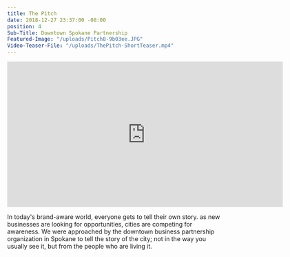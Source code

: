 ```yaml
---
title: The Pitch
date: 2018-12-27 23:37:00 -08:00
position: 4
Sub-Title: Downtown Spokane Partnership
Featured-Image: "/uploads/Pitch8-9b03ee.JPG"
Video-Teaser-File: "/uploads/ThePitch-ShortTeaser.mp4"
---
```


<iframe src="https://player.vimeo.com/video/252648997" width="640" height="337" frameborder="0" allowfullscreen></iframe>

In today's brand-aware world, everyone gets to tell their own story. as new businesses are looking for opportunities, cities are competing for awareness. We were approached by the downtown business partnership organization in Spokane to tell the story of the city; not in the way you usually see it, but from the people who are living it. 

